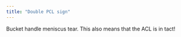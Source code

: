 ```yaml
---
title: "Double PCL sign"
---
```

Bucket handle meniscus tear. This also means that the ACL is in tact!

